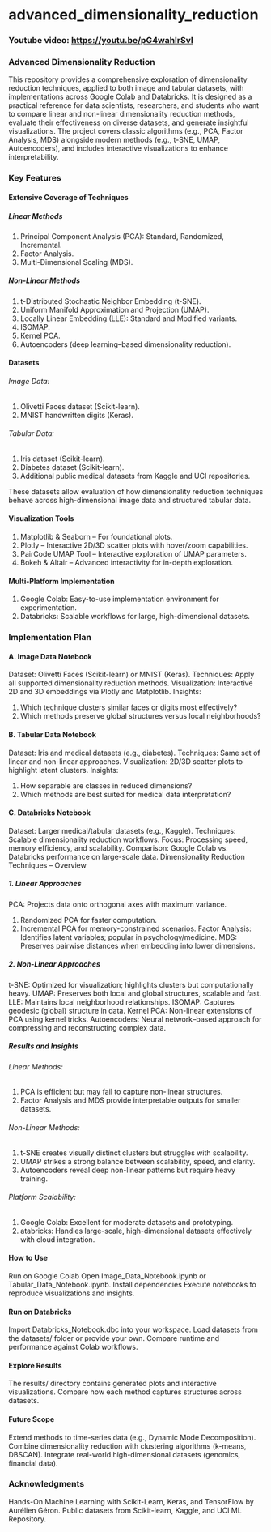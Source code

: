 # advanced_dimensionality_reduction
### Youtube video: https://youtu.be/pG4wahlrSvI

### Advanced Dimensionality Reduction
This repository provides a comprehensive exploration of dimensionality reduction techniques, applied to both image and tabular datasets, with implementations across Google Colab and Databricks. It is designed as a practical reference for data scientists, researchers, and students who want to compare linear and non-linear dimensionality reduction methods, evaluate their effectiveness on diverse datasets, and generate insightful visualizations.
The project covers classic algorithms (e.g., PCA, Factor Analysis, MDS) alongside modern methods (e.g., t-SNE, UMAP, Autoencoders), and includes interactive visualizations to enhance interpretability.
### Key Features
#### Extensive Coverage of Techniques
##### Linear Methods
1) Principal Component Analysis (PCA): Standard, Randomized, Incremental.
2) Factor Analysis.
3) Multi-Dimensional Scaling (MDS).
##### Non-Linear Methods
1) t-Distributed Stochastic Neighbor Embedding (t-SNE).
2) Uniform Manifold Approximation and Projection (UMAP).
3) Locally Linear Embedding (LLE): Standard and Modified variants.
4) ISOMAP.
5) Kernel PCA.
6) Autoencoders (deep learning–based dimensionality reduction).
#### Datasets
###### Image Data:
1) Olivetti Faces dataset (Scikit-learn).
2) MNIST handwritten digits (Keras).
###### Tabular Data:
1) Iris dataset (Scikit-learn).
2) Diabetes dataset (Scikit-learn).
3) Additional public medical datasets from Kaggle and UCI repositories.

These datasets allow evaluation of how dimensionality reduction techniques behave across high-dimensional image data and structured tabular data.
#### Visualization Tools
1) Matplotlib & Seaborn – For foundational plots.
2) Plotly – Interactive 2D/3D scatter plots with hover/zoom capabilities.
3) PairCode UMAP Tool – Interactive exploration of UMAP parameters.
4) Bokeh & Altair – Advanced interactivity for in-depth exploration.
#### Multi-Platform Implementation
1) Google Colab: Easy-to-use implementation environment for experimentation.
2) Databricks: Scalable workflows for large, high-dimensional datasets.

### Implementation Plan
#### A. Image Data Notebook
Dataset: Olivetti Faces (Scikit-learn) or MNIST (Keras).
Techniques: Apply all supported dimensionality reduction methods.
Visualization: Interactive 2D and 3D embeddings via Plotly and Matplotlib.
Insights:
1) Which technique clusters similar faces or digits most effectively?
2) Which methods preserve global structures versus local neighborhoods?

#### B. Tabular Data Notebook
Dataset: Iris and medical datasets (e.g., diabetes).
Techniques: Same set of linear and non-linear approaches.
Visualization: 2D/3D scatter plots to highlight latent clusters.
Insights:
1) How separable are classes in reduced dimensions?
2) Which methods are best suited for medical data interpretation?

#### C. Databricks Notebook
Dataset: Larger medical/tabular datasets (e.g., Kaggle).
Techniques: Scalable dimensionality reduction workflows.
Focus: Processing speed, memory efficiency, and scalability.
Comparison: Google Colab vs. Databricks performance on large-scale data.
Dimensionality Reduction Techniques – Overview
##### 1. Linear Approaches
PCA: Projects data onto orthogonal axes with maximum variance.
1) Randomized PCA for faster computation.
2) Incremental PCA for memory-constrained scenarios.
Factor Analysis: Identifies latent variables; popular in psychology/medicine.
MDS: Preserves pairwise distances when embedding into lower dimensions.

##### 2. Non-Linear Approaches
t-SNE: Optimized for visualization; highlights clusters but computationally heavy.
UMAP: Preserves both local and global structures, scalable and fast.
LLE: Maintains local neighborhood relationships.
ISOMAP: Captures geodesic (global) structure in data.
Kernel PCA: Non-linear extensions of PCA using kernel tricks.
Autoencoders: Neural network–based approach for compressing and reconstructing complex data.

##### Results and Insights
###### Linear Methods:
1) PCA is efficient but may fail to capture non-linear structures.
2) Factor Analysis and MDS provide interpretable outputs for smaller datasets.

###### Non-Linear Methods:
1) t-SNE creates visually distinct clusters but struggles with scalability.
2) UMAP strikes a strong balance between scalability, speed, and clarity.
3) Autoencoders reveal deep non-linear patterns but require heavy training.

###### Platform Scalability:
1) Google Colab: Excellent for moderate datasets and prototyping.
2) atabricks: Handles large-scale, high-dimensional datasets effectively with cloud integration.

#### How to Use
Run on Google Colab
Open Image_Data_Notebook.ipynb or Tabular_Data_Notebook.ipynb.
Install dependencies
Execute notebooks to reproduce visualizations and insights.

#### Run on Databricks
Import Databricks_Notebook.dbc into your workspace.
Load datasets from the datasets/ folder or provide your own.
Compare runtime and performance against Colab workflows.

#### Explore Results
The results/ directory contains generated plots and interactive visualizations.
Compare how each method captures structures across datasets.

#### Future Scope
Extend methods to time-series data (e.g., Dynamic Mode Decomposition).
Combine dimensionality reduction with clustering algorithms (k-means, DBSCAN).
Integrate real-world high-dimensional datasets (genomics, financial data).

### Acknowledgments
Hands-On Machine Learning with Scikit-Learn, Keras, and TensorFlow by Aurélien Géron.
Public datasets from Scikit-learn, Kaggle, and UCI ML Repository.
